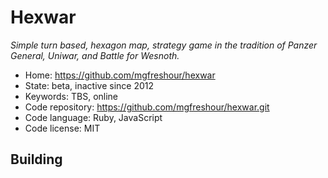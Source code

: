 # Hexwar

_Simple turn based, hexagon map, strategy game in the tradition of Panzer General, Uniwar, and Battle for Wesnoth._

- Home: https://github.com/mgfreshour/hexwar
- State: beta, inactive since 2012
- Keywords: TBS, online
- Code repository: https://github.com/mgfreshour/hexwar.git
- Code language: Ruby, JavaScript
- Code license: MIT

## Building

